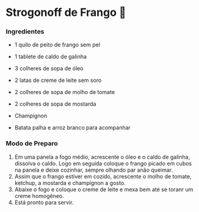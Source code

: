 # Strogonoff de Frango :chicken:

### Ingredientes

- 1 quilo de peito de frango sem pel

- 1 tablete de caldo de galinha

- 3 colheres de sopa de óleo

- 2 latas de creme de leite sem soro

- 2 colheres de sopa de molho de  tomate

- 2 colheres de sopa de mostarda

- Champignon

- Batata palha e arroz branco para acompanhar

### Modo de Preparo

1. Em uma panela a fogo médio, acrescente o óleo e o caldo de galinha, dissolva o caldo. Logo em seguida coloque o frango picado em cubos na panela e deixe cozinhar, sempre olhando par anão queimar.
2. Assim que o frango estiver em cozido, acrescente o molho de tomate, ketchup, a mostarda e champignon a gosto.
3. Abaixe o fogo e coloque o creme de leite e mexa bem até se toranr um creme homogêneo.
4. Está pronto para servir.
















